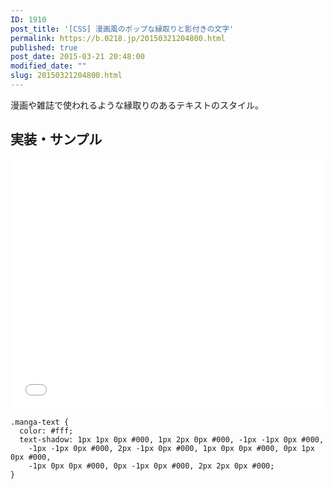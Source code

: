```yaml
---
ID: 1910
post_title: '[CSS] 漫画風のポップな縁取りと影付きの文字'
permalink: https://b.0218.jp/20150321204800.html
published: true
post_date: 2015-03-21 20:48:00
modified_date: ""
slug: 20150321204800.html
---
```

漫画や雑誌で使われるような縁取りのあるテキストのスタイル。

<!--more-->

## 実装・サンプル

<iframe height='400' scrolling='no' title='manga-like pop edging and characters with shadows' src='//codepen.io/hiro0218/embed/BvrYPR/?height=400&theme-id=light&default-tab=result' frameborder='no' allowtransparency='true' allowfullscreen='true' style='width: 100%;'>See the Pen <a href='https://codepen.io/hiro0218/pen/BvrYPR/'>manga-like pop edging and characters with shadows</a> by hiro (<a href='https://codepen.io/hiro0218'>@hiro0218</a>) on <a href='https://codepen.io'>CodePen</a>.
</iframe>

```language-css
.manga-text {
  color: #fff;
  text-shadow: 1px 1px 0px #000, 1px 2px 0px #000, -1px -1px 0px #000,
    -1px -1px 0px #000, 2px -1px 0px #000, 1px 0px 0px #000, 0px 1px 0px #000,
    -1px 0px 0px #000, 0px -1px 0px #000, 2px 2px 0px #000;
}
```
